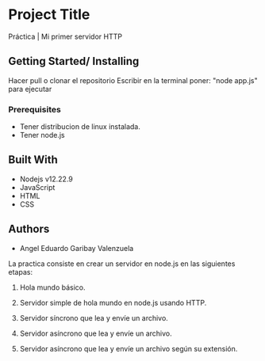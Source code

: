 # Project Title
Práctica | Mi primer servidor HTTP

## Getting Started/ Installing
Hacer pull o clonar el repositorio
Escribir en la terminal poner: "node app.js" para ejecutar

### Prerequisites
* Tener distribucion de linux instalada.
* Tener node.js 

## Built With
* Nodejs v12.22.9
* JavaScript
* HTML
* CSS 

## Authors
* Angel Eduardo Garibay Valenzuela

La practica consiste en crear un servidor en node.js en las siguientes etapas:

1) Hola mundo básico.

2) Servidor simple de hola mundo en node.js usando HTTP.

3) Servidor síncrono que lea y envíe un archivo.

4) Servidor asíncrono que lea y envíe un archivo.

5) Servidor asíncrono que lea y envíe un archivo según su extensión.
